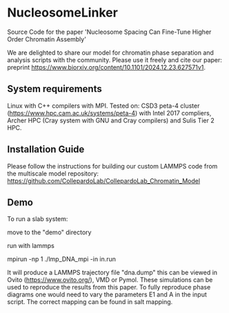 # NucleosomeLinker
Source Code for the paper 'Nucleosome Spacing Can Fine-Tune Higher Order Chromatin Assembly'

We are delighted to share our model for chromatin phase separation and analysis scripts with the community. Please use it freely and cite our paper: preprint https://www.biorxiv.org/content/10.1101/2024.12.23.627571v1. 

## System requirements
Linux with C++ compilers with MPI. Tested on: CSD3 peta-4 cluster (https://www.hpc.cam.ac.uk/systems/peta-4) with Intel 2017 compliers, Archer HPC (Cray system with GNU and Cray compilers) and Sulis Tier 2 HPC.

## Installation Guide
Please follow the instructions for building our custom LAMMPS code from the multiscale model repository: https://github.com/CollepardoLab/CollepardoLab_Chromatin_Model

## Demo
To run a slab system:

move to the "demo" directory

run with lammps

mpirun -np 1 ./lmp_DNA_mpi -in in.run

It will produce a LAMMPS trajectory file "dna.dump" this can be viewed in Ovito (https://www.ovito.org/), VMD or Pymol. These simulations can be used to reproduce the results from this paper. To fully reproduce phase diagrams one would need to vary the parameters E1 and A in the input script. The correct mapping can be found in salt mapping. 
